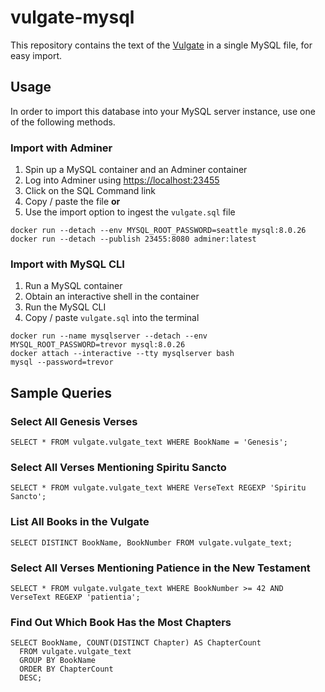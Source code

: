 # vulgate-mysql

This repository contains the text of the [Vulgate](https://en.wikipedia.org/wiki/Vulgate) in a single MySQL file, for easy import.

## Usage

In order to import this database into your MySQL server instance, use one of the following methods.

### Import with Adminer

1. Spin up a MySQL container and an Adminer container
2. Log into Adminer using [https://localhost:23455](https://localhost:23455)
3. Click on the SQL Command link
4. Copy / paste the file **or**
5. Use the import option to ingest the `vulgate.sql` file

```
docker run --detach --env MYSQL_ROOT_PASSWORD=seattle mysql:8.0.26
docker run --detach --publish 23455:8080 adminer:latest
```

### Import with MySQL CLI

1. Run a MySQL container
2. Obtain an interactive shell in the container
3. Run the MySQL CLI
4. Copy / paste `vulgate.sql` into the terminal

```
docker run --name mysqlserver --detach --env MYSQL_ROOT_PASSWORD=trevor mysql:8.0.26
docker attach --interactive --tty mysqlserver bash
mysql --password=trevor
```

## Sample Queries

### Select All Genesis Verses

```
SELECT * FROM vulgate.vulgate_text WHERE BookName = 'Genesis';
```

### Select All Verses Mentioning Spiritu Sancto

```
SELECT * FROM vulgate.vulgate_text WHERE VerseText REGEXP 'Spiritu Sancto';
```

### List All Books in the Vulgate

```
SELECT DISTINCT BookName, BookNumber FROM vulgate.vulgate_text;
```

### Select All Verses Mentioning Patience in the New Testament

```
SELECT * FROM vulgate.vulgate_text WHERE BookNumber >= 42 AND VerseText REGEXP 'patientia';
```

### Find Out Which Book Has the Most Chapters

```
SELECT BookName, COUNT(DISTINCT Chapter) AS ChapterCount 
  FROM vulgate.vulgate_text
  GROUP BY BookName
  ORDER BY ChapterCount
  DESC;
```
